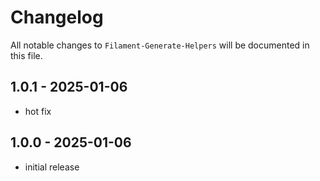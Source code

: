 # Changelog

All notable changes to `Filament-Generate-Helpers` will be documented in this file.

## 1.0.1 - 2025-01-06

- hot fix


## 1.0.0 - 2025-01-06

- initial release


